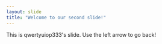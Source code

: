 ```yaml
---
layout: slide
title: "Welcome to our second slide!"
---
```

This is qwertyuiop333's slide.
Use the left arrow to go back!
